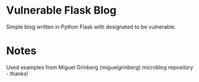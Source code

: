 # Vulnerable Flask Blog

Simple blog written in Python Flask with designated to be vulnerable.

# Notes

Used examples from Miguel Grinberg (miguelgrinberg) microblog repository - thanks!
